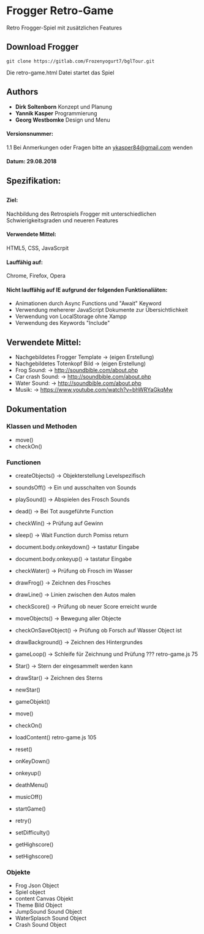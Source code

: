 # Frogger Retro-Game
Retro Frogger-Spiel mit zusätzlichen Features 

## Download Frogger

```
git clone https://gitlab.com/Frozenyogurt7/bglTour.git
```

Die retro-game.html Datei startet das Spiel



## Authors

* **Dirk Soltenborn** Konzept und Planung
* **Yannik Kasper** Programmierung 
* **Georg Westbomke** Design und Menu



#### Versionsnummer:
1.1 Bei Anmerkungen oder Fragen bitte an ykasper84@gmail.com wenden
#### Datum: 29.08.2018

## Spezifikation:
##
#### Ziel:            
Nachbildung des Retrospiels Frogger mit unterschiedlichen Schwierigkeitsgraden und neueren Features
#### Verwendete Mittel: 
HTML5, CSS, JavaScrpit
#### Lauffähig auf:   
Chrome, Firefox, Opera
#### Nicht lauffähig auf IE aufgrund der folgenden Funktionaliäten:
* Animationen durch Async Functions und "Await" Keyword
* Verwendung mehererer JavaScript Dokumente zur Übersichtlichkeit
* Verwendung von LocalStorage ohne Xampp
* Verwendung des Keywords "Include"



## Verwendete Mittel:
* Nachgebildetes Frogger Template -> (eigen Erstellung)
* Nachgebildetes Totenkopf Bild   -> (eigen Erstellung)  
* Frog Sound:                     -> http://soundbible.com/about.php
* Car crash Sound:                -> http://soundbible.com/about.php
* Water Sound:                    -> http://soundbible.com/about.php
* Musik:                          -> https://www.youtube.com/watch?v=bhWRYaGkqMw


## Dokumentation

### Klassen und Methoden 
* move()
* checkOn()

### Functionen
* createObjects()			  -> Objekterstellung Levelspezifisch
  
* soundsOff()                 -> Ein und ausschalten von Sounds
* playSound()                 -> Abspielen des Frosch Sounds
* dead()                      -> Bei Tot ausgeführte Function
* checkWin()                  -> Prüfung auf Gewinn
* sleep()                     -> Wait Function durch Pomiss return
* document.body.onkeydown()   -> tastatur Eingabe
* document.body.onkeyup()     -> tastatur Eingabe
* checkWater()                -> Prüfung ob Frosch im Wasser
* drawFrog()                  -> Zeichnen des Frosches
* drawLine()                  -> Linien zwischen den Autos malen
* checkScore()                -> Prüfung ob neuer Score erreicht wurde
* moveObjects()               -> Bewegung aller Objecte
* checkOnSaveObject()         -> Prüfung ob Forsch auf Wasser Object ist
* drawBackground()            -> Zeichnen des Hintergrundes
* gameLoop()                  -> Schleife für Zeichnung und Prüfung ??? retro-game.js 75
* Star()                      -> Stern der eingesammelt werden kann
* drawStar()                  -> Zeichnen des Sterns
* newStar()                   
* gameObjekt()
* move()
* checkOn()
* loadContent()               retro-game.js 105
* reset()
* onKeyDown()
* onkeyup()
* deathMenu()
* musicOff()
* startGame()
* retry()
* setDifficulty()
* getHighscore()
* setHighscore()

### Objekte
* Frog Json Object
* Spiel object
* content Canvas Objekt
* Theme Bild Object
* JumpSound Sound Object
* WaterSplasch Sound Object
* Crash Sound Object
